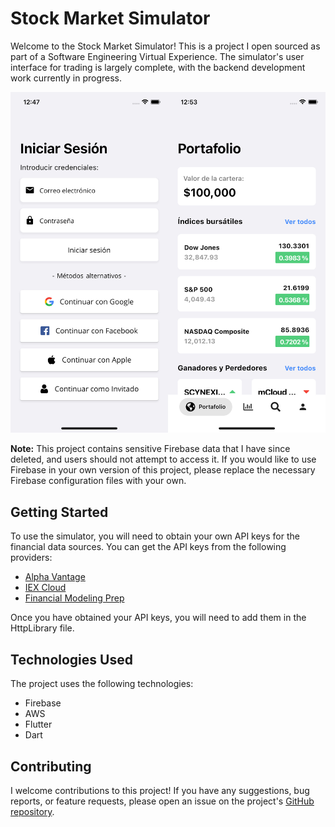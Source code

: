 # Stock Market Simulator

Welcome to the Stock Market Simulator! This is a project I open sourced as part of a Software Engineering Virtual Experience. The simulator's user interface for trading is largely complete, with the backend development work currently in progress.

![Stock Market Simulator Screenshot](img.jpg)

**Note:** This project contains sensitive Firebase data that I have since deleted, and users should not attempt to access it. If you would like to use Firebase in your own version of this project, please replace the necessary Firebase configuration files with your own.

## Getting Started

To use the simulator, you will need to obtain your own API keys for the financial data sources. You can get the API keys from the following providers:

- [Alpha Vantage](https://www.alphavantage.co/support/#api-key)
- [IEX Cloud](https://iexcloud.io/docs/api/)
- [Financial Modeling Prep](https://financialmodelingprep.com/developer/docs/)



Once you have obtained your API keys, you will need to add them in the HttpLibrary file. 

## Technologies Used

The project uses the following technologies:

- Firebase
- AWS
- Flutter
- Dart

## Contributing

I welcome contributions to this project! If you have any suggestions, bug reports, or feature requests, please open an issue on the project's [GitHub repository](https://github.com/JoshuaR503/Stock-Market-Simulator/issues).

